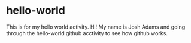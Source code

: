 # hello-world
This is for my hello world activity.
Hi! My name is Josh Adams and going through the hello-world github acctivity to see how github works.
